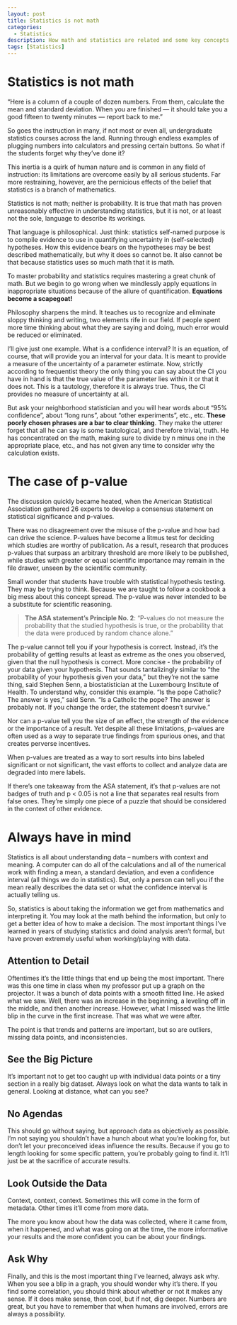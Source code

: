 ```yaml
---
layout: post
title: Statistics is not math
categories:
  - Statistics
description: How math and statistics are related and some key concepts in a data analysis
tags: [Statistics]
---
```


# Statistics is not math

“Here is a column of a couple of dozen numbers. From them, calculate the mean and standard deviation. 
When you are finished — it should take you a good fifteen to twenty minutes — report back to me.”

So goes the instruction in many, if not most or even all, undergraduate statistics courses across the land.
Running through endless examples of plugging numbers into calculators and pressing certain buttons.
So what if the students forget why they’ve done it?

This inertia is a quirk of human nature and is common in any field of instruction: its limitations are
overcome easily by all serious students. Far more restraining, however, are the pernicious effects of the belief
that statistics is a branch of mathematics.

Statistics is not math; neither is probability. It is true that math has proven unreasonably effective
in understanding statistics, but it is not, or at least not the sole, language to describe its workings. 

That language is philosophical. Just think: statistics self-named purpose is to compile evidence to use in quantifying 
uncertainty in (self-selected) hypotheses. How this evidence bears on the hypotheses may be best described mathematically,
but why it does so cannot be. It also cannot be that because statistics uses so much math that it is math. 

To master probability and statistics requires mastering a great chunk of math. But we begin to go wrong when we 
mindlessly apply equations in inappropriate situations because of the allure of quantification. **Equations become a scapegoat!**

Philosophy sharpens the mind. It teaches us to recognize and eliminate sloppy thinking and writing,
two elements rife in our field. 
If people spent more time thinking about what they are saying and doing, much error would be reduced or eliminated. 

I’ll give just one example. What is a confidence interval? It is an equation, of course, 
that will provide you an interval for your data. It is meant to provide a measure of the uncertainty of a parameter estimate. 
Now, strictly according to frequentist theory the only thing you can say about the CI
you have in hand is that the true value of the parameter lies within it or that it does not. 
This is a tautology, therefore it is always true. Thus, the CI provides no measure of uncertainty at all. 

But ask your neighborhood statistician and you will hear words about “95% confidence”, about “long runs”, 
about “other experiments”, etc., etc. **These poorly chosen phrases are a bar to clear thinking**. 
They make the utterer forget that all he can say is some tautological, and therefore trivial, truth. 
He has concentrated on the math, making sure to divide by n minus one in the appropriate place, etc.,
and has not given any time to consider why the calculation exists.

# The case of p-value

The discussion quickly became heated, when the American Statistical Association gathered 26 experts to develop a consensus statement on statistical significance and p-values.

There was no disagreement over the misuse of the p-value and how bad can drive the science. P-values have become a litmus test for deciding which studies are worthy of publication. As a result, research that produces p-values that surpass an arbitrary threshold are more likely to be published, while studies with greater or equal scientific importance may remain in the file drawer, unseen by the scientific community.

Small wonder that students have trouble with statistical hypothesis testing. They may be trying to think. Because we are taught to follow a cookbook a big mess about this concept spread. The p-value was never intended to be a substitute for scientific reasoning.

> **The ASA statement’s Principle No. 2**: “P-values do not measure the probability that the studied hypothesis is true, or the probability that the data were produced by random chance alone.” 

The p-value cannot tell you if your hypothesis is correct. Instead, it’s the probability of getting results at least as extreme as the ones you observed, given that the null hypothesis is correct. More concise - the probability of your data given your hypothesis. That sounds tantalizingly similar to “the probability of your hypothesis given your data,” but they’re not the same thing, said Stephen Senn, a biostatistician at the Luxembourg Institute of Health. To understand why, consider this example. “Is the pope Catholic? The answer is yes,” said Senn. “Is a Catholic the pope? The answer is probably not. If you change the order, the statement doesn’t survive.”

Nor can a p-value tell you the size of an effect, the strength of the evidence or the importance of a result. Yet despite all these limitations, p-values are often used as a way to separate true findings from spurious ones, and that creates perverse incentives.

When p-values are treated as a way to sort results into bins labeled significant or not significant, the vast efforts to collect and analyze data are degraded into mere labels. 

If there’s one takeaway from the ASA statement, it’s that p-values are not badges of truth and p < 0.05 is not a line that separates real results from false ones. They’re simply one piece of a puzzle that should be considered in the context of other evidence.

# Always have in mind

Statistics is all about understanding data – numbers with context and meaning. A computer can do all of the calculations and all of the numerical work with finding a mean, a standard deviation, and even a confidence interval (all things we do in statistics). But, only a person can tell you if the mean really describes the data set or what the confidence interval is actually telling us.

So, statistics is about taking the information we get from mathematics and interpreting it. You may look at the math behind the information, but only to get a better idea of how to make a decision. The most important things I’ve learned in years of studying statistics and doind analysis aren’t formal, but have proven extremely useful when working/playing with data. 

## Attention to Detail

Oftentimes it’s the little things that end up being the most important. There was this one time in class when my professor put up a graph on the projector. It was a bunch of data points with a smooth fitted line. He asked what we saw. Well, there was an increase in the beginning, a leveling off in the middle, and then another increase. However, what I missed was the little blip in the curve in the first increase. That was what we were after.

The point is that trends and patterns are important, but so are outliers, missing data points, and inconsistencies.

## See the Big Picture

It’s important not to get too caught up with individual data points or a tiny section in a really big dataset. Always look on what the data wants to talk in general. Looking at distance, what can you see?

## No Agendas

This should go without saying, but approach data as objectively as possible. I’m not saying you shouldn’t have a hunch about what you’re looking for, but don’t let your preconceived ideas influence the results. Because if you go to length looking for some specific pattern, you’re probably going to find it. It’ll just be at the sacrifice of accurate results.

## Look Outside the Data

Context, context, context. Sometimes this will come in the form of metadata. Other times it’ll come from more data.

The more you know about how the data was collected, where it came from, when it happened, and what was going on at the time, the more informative your results and the more confident you can be about your findings.

## Ask Why

Finally, and this is the most important thing I’ve learned, always ask why. When you see a blip in a graph, you should wonder why it’s there. If you find some correlation, you should think about whether or not it makes any sense. If it does make sense, then cool, but if not, dig deeper. Numbers are great, but you have to remember that when humans are involved, errors are always a possibility.

